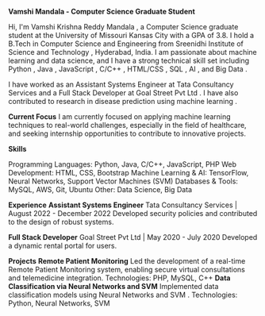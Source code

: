 **Vamshi Mandala - Computer Science Graduate Student**

Hi, I'm Vamshi Krishna Reddy Mandala , a Computer Science graduate student at the University of Missouri Kansas City with a GPA of 3.8. I hold a B.Tech in Computer Science and Engineering from Sreenidhi Institute of Science and Technology , Hyderabad, India. I am passionate about machine learning and data science, and I have a strong technical skill set including Python , Java , JavaScript , C/C++ , HTML/CSS , SQL , AI , and Big Data .

I have worked as an Assistant Systems Engineer at Tata Consultancy Services and a Full Stack Developer at Goal Street Pvt Ltd . I have also contributed to research in disease prediction using machine learning .

**Current Focus**
I am currently focused on applying machine learning techniques to real-world challenges, especially in the field of healthcare, and seeking internship opportunities to contribute to innovative projects.

**Skills**

Programming Languages: Python, Java, C/C++, JavaScript, PHP
Web Development: HTML, CSS, Bootstrap
Machine Learning & AI: TensorFlow, Neural Networks, Support Vector Machines (SVM)
Databases & Tools: MySQL, AWS, Git, Ubuntu
Other: Data Science, Big Data

**Experience**
**Assistant Systems Engineer**
Tata Consultancy Services | August 2022 - December 2022
Developed security policies and contributed to the design of robust systems.

**Full Stack Developer**
Goal Street Pvt Ltd | May 2020 - July 2020
Developed a dynamic rental portal for users.

**Projects**
**Remote Patient Monitoring**
Led the development of a real-time Remote Patient Monitoring system, enabling secure virtual consultations and telemedicine integration.
Technologies: PHP, MySQL, C++
**Data Classification via Neural Networks and SVM**
Implemented data classification models using Neural Networks and SVM .
Technologies: Python, Neural Networks, SVM

